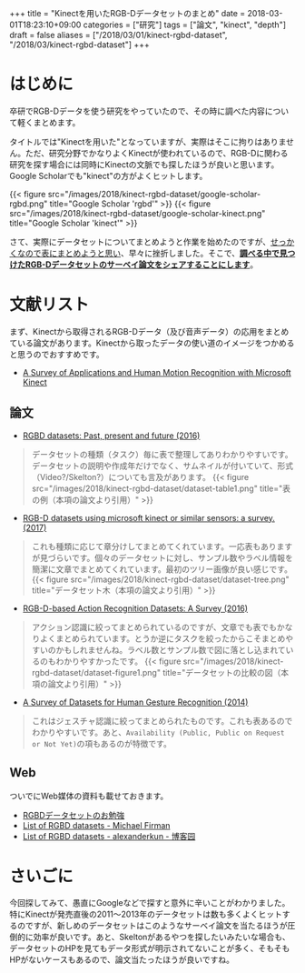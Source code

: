 +++
title = "Kinectを用いたRGB-Dデータセットのまとめ"
date = 2018-03-01T18:23:10+09:00
categories = ["研究"]
tags = ["論文", "kinect", "depth"]
draft = false
aliases = ["/2018/03/01/kinect-rgbd-dataset", "/2018/03/kinect-rgbd-dataset"]
+++

# はじめに

卒研でRGB-Dデータを使う研究をやっていたので、その時に調べた内容について軽くまとめます。

タイトルでは"Kinectを用いた"となっていますが、実際はそこに拘りはありません。ただ、研究分野でかなりよくKinectが使われているので、RGB-Dに関わる研究を探す場合には同時にKinectの文脈でも探したほうが良いと思います。Google Scholarでも"kinect"の方がよくヒットします。

{{< figure src="/images/2018/kinect-rgbd-dataset/google-scholar-rgbd.png" title="Google Scholar 'rgbd'" >}}
{{< figure src="/images/2018/kinect-rgbd-dataset/google-scholar-kinect.png" title="Google Scholar 'kinect'" >}}



さて、実際にデータセットについてまとめようと作業を始めたのですが、[せっかくなので表にまとめようと思い](https://docs.google.com/spreadsheets/d/1ETewgOneQyzSI9jKP02uhfCC8F8aS90nyjlgITzSh-o/edit?usp=sharing)、早々に挫折しました。そこで、**<u>調べる中で見つけたRGB-Dデータセットのサーベイ論文をシェアすることにします</u>**。

# 文献リスト

まず、Kinectから取得されるRGB-Dデータ（及び音声データ）の応用をまとめている論文があります。Kinectから取ったデータの使い道のイメージをつかめると思うのでおすすめです。

- [A Survey of Applications and Human Motion Recognition with Microsoft Kinect](https://scholar.google.co.jp/scholar?hl=ja&as_sdt=0%2C5&q=A+Survey+of+Applications+and+Human+Motion+Recognition+with+Microsoft+Kinect&btnG=)

## 論文

- [RGBD datasets: Past, present and future (2016)](https://scholar.google.co.jp/scholar?hl=ja&as_sdt=0%2C5&q=RGBD+Datasets%3A+Past%2C+Present+and+Future+Michael&btnG=)

> データセットの種類（タスク）毎に表で整理してありわかりやすいです。データセットの説明や作成年だけでなく、サムネイルが付いていて、形式（Video?/Skelton?）についても言及があります。
> {{< figure src="/images/2018/kinect-rgbd-dataset/dataset-table1.png" title="表の例（本項の論文より引用）" >}}

- [RGB-D datasets using microsoft kinect or similar sensors: a survey. (2017)](https://scholar.google.co.jp/scholar?hl=ja&as_sdt=0%2C5&q=RGB-D+datasets+using+microsoft+kinect+or+similar+sensors%3A+a+survey.&btnG=)

> これも種類に応じて章分けしてまとめてくれています。一応表もありますが見づらいです。個々のデータセットに対し、サンプル数やラベル情報を簡潔に文章でまとめてくれています。最初のツリー画像が良い感じです。
> {{< figure src="/images/2018/kinect-rgbd-dataset/dataset-tree.png" title="データセット木（本項の論文より引用）" >}}

- [RGB-D-based Action Recognition Datasets: A Survey (2016)](https://scholar.google.co.jp/scholar?hl=ja&as_sdt=0%2C5&q=RGB-D-based+Action+Recognition+Datasets%3A+A+Survey&btnG=)

> アクション認識に絞ってまとめられているのですが、文章でも表でもかなりよくまとめられています。とうか逆にタスクを絞ったからこそまとめやすいのかもしれませんね。ラベル数とサンプル数で図に落とし込まれているのもわかりやすかったです。
> {{< figure src="/images/2018/kinect-rgbd-dataset/dataset-figure1.png" title="データセットの比較の図（本項の論文より引用）" >}}

- [A Survey of Datasets for Human Gesture Recognition (2014)](https://scholar.google.co.jp/scholar?hl=ja&as_sdt=0%2C5&q=A+Survey+of+Datasets+for+Human+Gesture+Recognition&btnG=)

> これはジェスチャ認識に絞ってまとめられたものです。これも表あるのでわかりやすいです。あと、`Availability (Public, Public on Request or Not Yet)`の項もあるのが特徴です。

## Web

ついでにWeb媒体の資料も載せておきます。

- [RGBDデータセットのお勉強](http://robonchu.hatenablog.com/entry/2017/06/11/162558)
- [List of RGBD datasets - Michael Firman](http://www.michaelfirman.co.uk/RGBDdatasets/)
- [List of RGBD datasets - alexanderkun - 博客园](http://www.cnblogs.com/alexanderkun/p/4593124.html)

# さいごに
今回探してみて、愚直にGoogleなどで探すと意外に辛いことがわかりました。特にKinectが発売直後の2011〜2013年のデータセットは数も多くよくヒットするのですが、新しめのデータセットはこのようなサーベイ論文を当たるほうが圧倒的に効率が良いです。あと、Skeltonがあるやつを探したいみたいな場合も、データセットのHPを見てもデータ形式が明示されてないことが多く、そもそもHPがないケースもあるので、論文当たったほうが良いですね。
